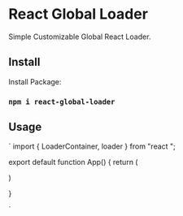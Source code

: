 # React Global Loader

Simple Customizable Global React Loader.

## Install

Install Package:

### `npm i react-global-loader`

## Usage

`
import { LoaderContainer, loader } from "react ";

export default function App() {
return (<div>
<LoaderContainer />
</div>)

}

`

